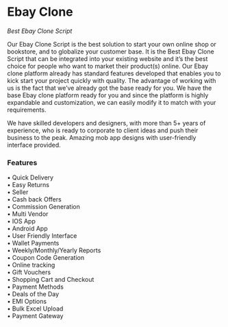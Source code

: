 # Ebay Clone
<i>Best Ebay Clone Script</i>

Our Ebay Clone Script is the best solution to start your own online shop or bookstore, and to globalize your customer base. It is the Best Ebay Clone Script that can be integrated into your existing website and it’s the best choice for people who want to market their product(s) online. Our Ebay clone platform already has standard features developed that enables you to kick start your project quickly with quality. The advantage of working with us is the fact that we’ve already got the base ready for you. We have the base Ebay clone platform ready for you and since the platform is highly expandable and customization, we can easily modify it to match with your requirements.

We have skilled developers and designers, with more than 5+ years of experience, who is ready to corporate to client ideas and push their business to the peak. Amazing mob app designs with user-friendly interface provided.

<h3>Features</h3>
• Quick Delivery<br>
• Easy Returns<br>
• Seller<br>
• Cash back Offers<br>
• Commission Generation<br>
• Multi Vendor<br>
• IOS App<br>
• Android App<br>
• User Friendly Interface<br>
• Wallet Payments<br>
• Weekly/Monthly/Yearly Reports<br>
• Coupon Code Generation<br>
• Online tracking<br>
• Gift Vouchers<br>
• Shopping Cart and Checkout<br>
• Payment Methods<br>
• Deals of the Day<br>
• EMI Options<br>
• Bulk Excel Upload<br>
• Payment Gateway<br>
